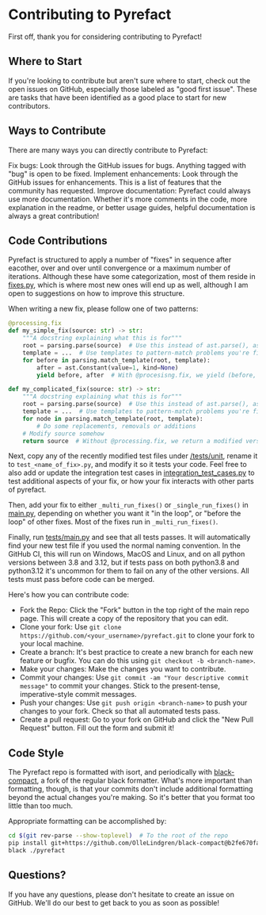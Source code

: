 # Contributing to Pyrefact

First off, thank you for considering contributing to Pyrefact!

## Where to Start

If you're looking to contribute but aren't sure where to start, check out the open issues on GitHub, especially those labeled as "good first issue". These are tasks that have been identified as a good place to start for new contributors.

## Ways to Contribute

There are many ways you can directly contribute to Pyrefact:

Fix bugs: Look through the GitHub issues for bugs. Anything tagged with "bug" is open to be fixed.
Implement enhancements: Look through the GitHub issues for enhancements. This is a list of features that the community has requested.
Improve documentation: Pyrefact could always use more documentation. Whether it's more comments in the code, more explanation in the readme, or better usage guides, helpful documentation is always a great contribution!

## Code Contributions

Pyrefact is structured to apply a number of "fixes" in sequence after eacother, over and over until convergence or a maximum number of iterations.
Although these have some categorization, most of them reside in [fixes.py](pyrefact/fixes.py), which is where most new ones will end up as well,
although I am open to suggestions on how to improve this structure.

When writing a new fix, please follow one of two patterns:

```python
@processing.fix
def my_simple_fix(source: str) -> str:
    """A docstring explaining what this is for"""
    root = parsing.parse(source)  # Use this instead of ast.parse(), as it is cached
    template = ...  # Use templates to pattern-match problems you're fixing
    for before in parsing.match_template(root, template):
        after = ast.Constant(value=1, kind=None)
        yield before, after  # With @procesisng.fix, we yield (before, after) pairs
```

```python
def my_complicated_fix(source: str) -> str:
    """A docstring explaining what this is for"""
    root = parsing.parse(source)  # Use this instead of ast.parse(), as it is cached
    template = ...  # Use templates to pattern-match problems you're fixing
    for node in parsing.match_template(root, template):
        # Do some replacements, removals or additions
    # Modify source somehow
    return source  # Without @processing.fix, we return a modified version of the initial source code
```

Next, copy any of the recently modified test files under [/tests/unit](/tests/unit), rename it to `test_<name_of_fix>.py`, and modify it so it tests your code.
Feel free to also add or update the integration test cases in [integration_test_cases.py](/tests/integration/integration_test_cases.py) to test additional
aspects of your fix, or how your fix interacts with other parts of pyrefact.

Then, add your fix to either `_multi_run_fixes()` or `_single_run_fixes()` in [main.py](/pyrefact/main.py), depending on whether you want it "in the loop",
or "before the loop" of other fixes. Most of the fixes run in `_multi_run_fixes()`.

Finally, run [tests/main.py](/tests/main.py) and see that all tests passes. It will automatically find your new test file if you used the normal naming convention.
In the GitHub CI, this will run on Windows, MacOS and Linux, and on all python versions between 3.8 and 3.12, but if tests pass on both python3.8 and python3.12
it's uncommon for them to fail on any of the other versions. All tests must pass before code can be merged.

Here's how you can contribute code:

* Fork the Repo: Click the "Fork" button in the top right of the main repo page. This will create a copy of the repository that you can edit.
* Clone your fork: Use `git clone https://github.com/<your_username>/pyrefact.git` to clone your fork to your local machine.
* Create a branch: It's best practice to create a new branch for each new feature or bugfix. You can do this using `git checkout -b <branch-name>`.
* Make your changes: Make the changes you want to contribute.
* Commit your changes: Use `git commit -am "Your descriptive commit message"` to commit your changes. Stick to the present-tense, imperative-style commit messages.
* Push your changes: Use `git push origin <branch-name>` to push your changes to your fork. Check so that all automated tests pass.
* Create a pull request: Go to your fork on GitHub and click the "New Pull Request" button. Fill out the form and submit it!

## Code Style

The Pyrefact repo is formatted with isort, and periodically with [black-compact](https://github.com/OlleLindgren/black-compact), a fork of the regular black formatter.
What's more important than formatting, though, is that your commits don't include additional formatting beyond the actual changes you're making. So it's better that you format too little than too much.

Appropriate formatting can be accomplished by:
```bash
cd $(git rev-parse --show-toplevel)  # To the root of the repo
pip install git+https://github.com/OlleLindgren/black-compact@b2fe670fafa22fea0660feb037f0909a10358c76#egg=black
black ./pyrefact
```

## Questions?

If you have any questions, please don't hesitate to create an issue on GitHub. We'll do our best to get back to you as soon as possible!
